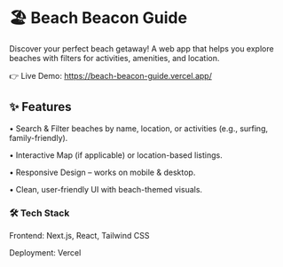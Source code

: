 # 🏖️ Beach Beacon Guide
Discover your perfect beach getaway! A web app that helps you explore beaches with filters for activities, amenities, and location.

👉 Live Demo: https://beach-beacon-guide.vercel.app/

## ✨ Features
• Search & Filter beaches by name, location, or activities (e.g., surfing, family-friendly).

• Interactive Map (if applicable) or location-based listings.

• Responsive Design – works on mobile & desktop.

• Clean, user-friendly UI with beach-themed visuals.


### 🛠️ Tech Stack
Frontend: Next.js, React, Tailwind CSS

Deployment: Vercel
